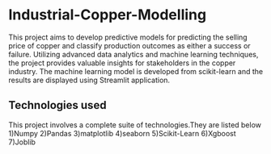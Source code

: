 # Industrial-Copper-Modelling
This project aims to develop predictive models for predicting the selling price of copper and classify production outcomes as either a success or failure. Utilizing advanced data analytics and machine learning techniques, the project provides valuable insights for stakeholders in the copper industry. The machine learning model is developed from scikit-learn and the results are displayed using Streamlit application.
## Technologies used
This project involves a complete suite of technologies.They are listed below
1)Numpy
2)Pandas
3)matplotlib
4)seaborn
5)Scikit-Learn
6)Xgboost
7)Joblib

